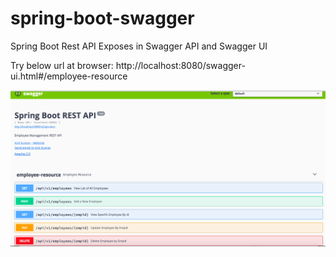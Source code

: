 # spring-boot-swagger
Spring Boot Rest API Exposes in Swagger API and Swagger UI

Try below url at browser:
http://localhost:8080/swagger-ui.html#/employee-resource

  ![alt tag](https://github.com/sendkumaranil/spring-boot-swagger/blob/master/swagger-screenshot.png)
